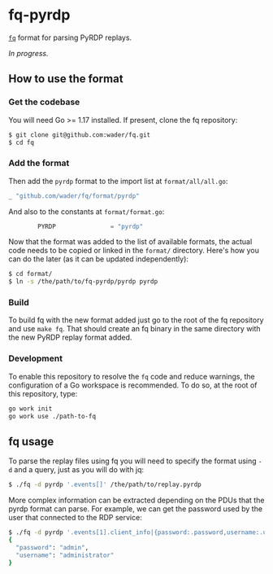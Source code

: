 # fq-pyrdp

[`fq`](https://github.com/wader/fq) format for parsing PyRDP replays.

_In progress._

## How to use the format

### Get the codebase

You will need Go >= 1.17 installed. If present, clone the fq repository:

```bash
$ git clone git@github.com:wader/fq.git
$ cd fq
```


### Add the format

Then add the `pyrdp` format to the import list at `format/all/all.go`:

```go
_ "github.com/wader/fq/format/pyrdp"
```

And also to the constants at `format/format.go`:

```go
        PYRDP               = "pyrdp"
```

Now that the format was added to the list of available formats, the actual code needs to be copied or linked in the `format/` directory. Here's how you can do the later (as it can be updated independently):

```bash
$ cd format/
$ ln -s /the/path/to/fq-pyrdp/pyrdp pyrdp
```

### Build

To build fq with the new format added just go to the root of the fq repository and use `make fq`. That should create an fq binary in the same directory with the new PyRDP replay format added.

### Development

To enable this repository to resolve the `fq` code and reduce warnings, the configuration of a Go workspace is recommended.
To do so, at the root of this repository, type:

```bash
go work init
go work use ./path-to-fq
```

## fq usage

To parse the replay files using fq you will need to specify the format using `-d` and a query, just as you will do with jq:

```bash
$ ./fq -d pyrdp '.events[]' /the/path/to/replay.pyrdp
```

More complex information can be extracted depending on the PDUs that the pyrdp format can parse. For example, we can get the password used by the user that connected to the RDP service:

```bash
$ ./fq -d pyrdp '.events[1].client_info|{password:.password,username:.username}' /the/path/to/replay.pyrdp
{
  "password": "admin",
  "username": "administrator"
}
```
